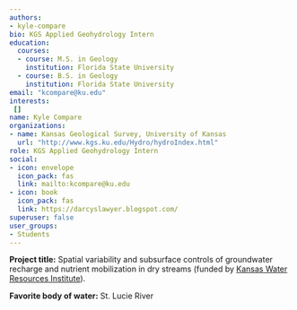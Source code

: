 ```yaml
---
authors:
- kyle-compare
bio: KGS Applied Geohydrology Intern
education:
  courses:
  - course: M.S. in Geology
    institution: Florida State University
  - course: B.S. in Geology
    institution: Florida State University
email: "kcompare@ku.edu"
interests:
 []
name: Kyle Compare
organizations:
- name: Kansas Geological Survey, University of Kansas
  url: "http://www.kgs.ku.edu/Hydro/hydroIndex.html"
role: KGS Applied Geohydrology Intern
social:
- icon: envelope
  icon_pack: fas
  link: mailto:kcompare@ku.edu
- icon: book
  icon_pack: fas
  link: https://darcyslawyer.blogspot.com/
superuser: false
user_groups:
- Students
---
```

**Project title:** Spatial variability and subsurface controls of groundwater recharge and nutrient mobilization in dry streams (funded by [Kansas Water Resources Institute](https://www.kcare.k-state.edu/kansas-water-resources-institute/)).

**Favorite body of water:** St. Lucie River
